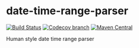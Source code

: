 # date-time-range-parser

[![Build Status](https://travis-ci.org/vitalcode/date-time-range-parser.svg?branch=master)](https://travis-ci.org/vitalcode/date-time-range-parser?branch=master)
[![Codecov branch](https://img.shields.io/codecov/c/github/vitalcode/date-time-range-parser/master.svg)](http://codecov.io/github/vitalcode/date-time-range-parser?branch=master)
[![Maven Central](https://img.shields.io/maven-central/v/uk.vitalcode/date-time-range-parser_2.12.svg)](https://maven-badges.herokuapp.com/maven-central/uk.vitalcode/date-time-range-parser_2.12)

Human style date time range parser
